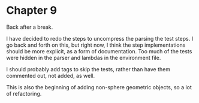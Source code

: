 # Chapter 9

Back after a break.

I have decided to redo the steps to uncompress the parsing the test steps. I go
back and forth on this, but right now, I think the step implementations
should be more explicit, as a form of documentation. Too much of the
tests were hidden in the parser and lambdas in the environment file.

I should probably add tags to skip the tests, rather than have them
commented out, not added, as well.

This is also the beginning of adding non-sphere geometric objects,
so a lot of refactoring.